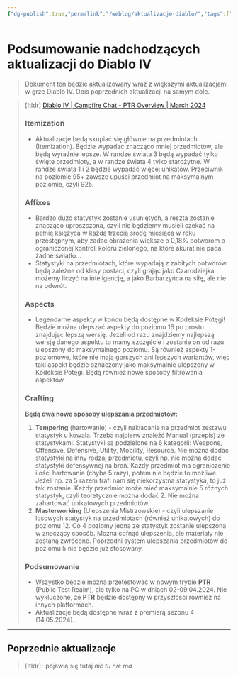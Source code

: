 ```yaml
---
{"dg-publish":true,"permalink":"/weblog/aktualizacje-diablo/","tags":["DiabloIV","Games","Gry"]}
---
```



# Podsumowanie nadchodzących aktualizacji do Diablo IV

> Dokument ten będzie aktualizowany wraz z większymi aktualizacjami w grze Diablo IV. Opis poprzednich aktualizacji na samym dole.

> [!tldr] [Diablo IV | Campfire Chat - PTR Overview | March 2024](https://www.youtube.com/watch?v=IP-JRUMq2N8)
> ### Itemization
> - Aktualizacje będą skupiać się głównie na przedmiotach (Itemization). Będzie wypadać znacząco mniej przedmiotów, ale będą wyraźnie lepsze. W randze świata 3 będą wypadać tylko święte przedmioty, a w randze świata 4 tylko starożytne. W randze świata 1 i 2 będzie wypadać więcej unikatów. Przeciwnik na poziomie 95+ zawsze upuści przedmiot na maksymalnym poziomie, czyli 925.
> ### Affixes
> - Bardzo dużo statystyk zostanie usuniętych, a reszta zostanie znacząco uproszczona, czyli nie będziemy musieli czekać na pełnię księżyca w każdą trzecią środę miesiąca w roku przestępnym, aby zadać obrażenia większe o 0,18% potworom o ograniczonej kontroli koloru zielonego, na które akurat nie pada żadne światło...
> - Statystyki na przedmiotach, które wypadają z zabitych potworów będą zależne od klasy postaci, czyli grając jako Czarodziejka możemy liczyć na inteligencję, a jako Barbarzyńca na siłę, ale nie na odwrót.
> ### Aspects
> - Legendarne aspekty w końcu będą dostępne w Kodeksie Potęgi! Będzie można ulepszać aspekty do poziomu 16 po prostu znajdując lepszą wersję. Jeżeli od razu znajdziemy najlepszą wersję danego aspektu to mamy szczęście i zostanie on od razu ulepszony do maksymalnego poziomu. Są również aspekty 1-poziomowe, które nie mają gorszych ani lepszych wariantów, więc taki aspekt będzie oznaczony jako maksymalnie ulepszony w Kodeksie Potęgi. Będą również nowe sposoby filtrowania aspektów.
> ### Crafting
> **Będą dwa nowe sposoby ulepszania przedmiotów:**
> 1. **Tempering** (hartowanie) - czyli nakładanie na przedmiot zestawu statystyk u kowala. Trzeba najpierw znaleźć Manual (przepis) ze statystykami. Statystyki są podzielone na 6 kategorii: Weapons, Offensive, Defensive, Utility, Mobility, Resource. Nie można dodać statystyki na inny rodzaj przedmiotu, czyli np. nie można dodać statystyki defensywnej na broń. Każdy przedmiot ma ograniczenie ilości hartowania (chyba 5 razy), potem nie będzie to możliwe. Jeżeli np. za 5 razem trafi nam się niekorzystna statystyka, to już tak zostanie. Każdy przedmiot może mieć maksymalnie 5 różnych statystyk, czyli teoretycznie można dodać 2. Nie można zahartować unikatowych przedmiotów.
> 2. **Masterworking** (Ulepszenia Mistrzowskie) - czyli ulepszanie losowych statystyk na przedmiotach (również unikatowych) do poziomu 12. Co 4 poziomy jedna ze statystyk zostanie ulepszona w znaczący sposób. Można cofnąć ulepszenia, ale materiały nie zostaną zwrócone. Poprzedni system ulepszania przedmiotów do poziomu 5 nie będzie już stosowany.
> ### Podsumowanie
> - Wszystko będzie można przetestować w nowym trybie **PTR** (Public Test Realm), ale tylko na PC w dniach 02-09.04.2024. Nie wykluczone, że **PTR** będzie dostępny w przyszłości również na innych platformach.
> - Aktualizacje będą dostępne wraz z premierą sezonu 4 (14.05.2024).

---

## Poprzednie aktualizacje

> [!tldr]- pojawią się tutaj
> *nic tu nie ma*
